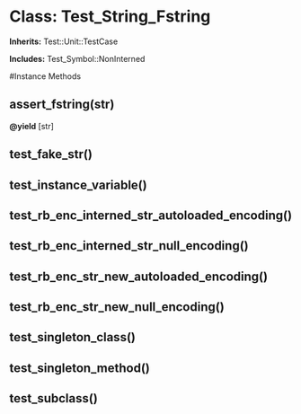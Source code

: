 # Class: Test_String_Fstring
**Inherits:** Test::Unit::TestCase
    
**Includes:** Test_Symbol::NonInterned
  




#Instance Methods
## assert_fstring(str) [](#method-i-assert_fstring)

**@yield** [str] 

## test_fake_str() [](#method-i-test_fake_str)

## test_instance_variable() [](#method-i-test_instance_variable)

## test_rb_enc_interned_str_autoloaded_encoding() [](#method-i-test_rb_enc_interned_str_autoloaded_encoding)

## test_rb_enc_interned_str_null_encoding() [](#method-i-test_rb_enc_interned_str_null_encoding)

## test_rb_enc_str_new_autoloaded_encoding() [](#method-i-test_rb_enc_str_new_autoloaded_encoding)

## test_rb_enc_str_new_null_encoding() [](#method-i-test_rb_enc_str_new_null_encoding)

## test_singleton_class() [](#method-i-test_singleton_class)

## test_singleton_method() [](#method-i-test_singleton_method)

## test_subclass() [](#method-i-test_subclass)

